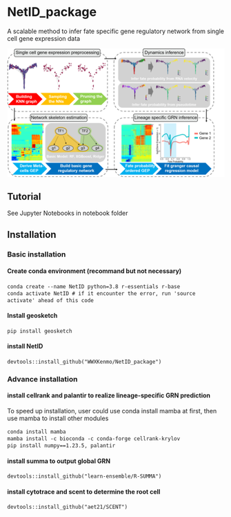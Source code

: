 # NetID_package
A scalable method to infer fate specific gene regulatory network from single cell gene expression data

<img src="https://github.com/WWXkenmo/NetID_package/blob/figures/figures/Concept_fig1.png" alt="NetID" width="600" />

## Tutorial

See Jupyter Notebooks in notebook folder

## Installation
### Basic installation
#### Create conda environment (recommand but not necessary)
```
conda create --name NetID python=3.8 r-essentials r-base
conda activate NetID # if it encounter the error, run 'source activate' ahead of this code
```
#### Install geosketch
```
pip install geosketch
```
#### install NetID
```
devtools::install_github("WWXKenmo/NetID_package")
```
### Advance installation
#### install cellrank and palantir to realize lineage-specific GRN prediction
To speed up installation, user could use conda install mamba at first, then use mamba to install other modules
```
conda install mamba
mamba install -c bioconda -c conda-forge cellrank-krylov
pip install numpy==1.23.5, palantir
```
#### install summa to output global GRN
```
devtools::install_github("learn-ensemble/R-SUMMA")
```
#### install cytotrace and scent to determine the root cell
```
devtools::install_github("aet21/SCENT")
```
